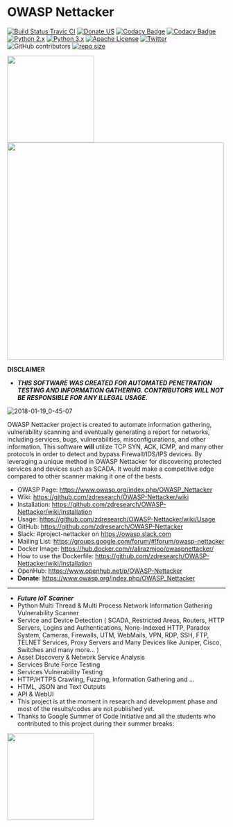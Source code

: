 OWASP Nettacker
=========
[![Build Status Travic CI](https://travis-ci.org/zdresearch/OWASP-Nettacker.svg?branch=master)](https://travis-ci.org/zdresearch/OWASP-Nettacker)
[![Donate US](https://img.shields.io/badge/Donate-OWASP-green.svg)](https://www.owasp.org/index.php/OWASP_Nettacker)
[![Codacy Badge](https://api.codacy.com/project/badge/Grade/04ca57d1b996435d8a42c767add84859)](https://www.codacy.com/app/zdresearch/OWASP-Nettacker?utm_source=github.com&amp;utm_medium=referral&amp;utm_content=zdresearch/OWASP-Nettacker&amp;utm_campaign=Badge_Grade)
[![Codacy Badge](https://api.codacy.com/project/badge/Coverage/04ca57d1b996435d8a42c767add84859)](https://www.codacy.com/app/zdresearch/OWASP-Nettacker?utm_source=github.com&utm_medium=referral&utm_content=zdresearch/OWASP-Nettacker&utm_campaign=Badge_Coverage)
[![Python 2.x](https://img.shields.io/badge/python-2.x-blue.svg)](https://travis-ci.org/zdresearch/OWASP-Nettacker)
[![Python 3.x](https://img.shields.io/badge/python-3.x-blue.svg)](https://travis-ci.org/zdresearch/OWASP-Nettacker)
[![Apache License](https://img.shields.io/badge/License-Apache%20v2-green.svg)](https://github.com/zdresearch/OWASP-Nettacker/blob/master/LICENSE)
[![Twitter](https://img.shields.io/badge/Twitter-@iotscan-blue.svg)](https://twitter.com/iotscan)
![GitHub contributors](https://img.shields.io/github/contributors/zdresearch/OWASP-Nettacker)
[![repo size ](https://img.shields.io/github/repo-size/zdresearch/OWASP-Nettacker)](https://github.com/zdresearch/OWASP-Nettacker)


<img src="https://raw.githubusercontent.com/zdresearch/OWASP-Nettacker/master/web/static/img/owasp-nettacker.png" width="200"><img src="https://raw.githubusercontent.com/zdresearch/OWASP-Nettacker/master/web/static/img/owasp.png" width="500">


**DISCLAIMER**

* ***THIS SOFTWARE WAS CREATED FOR AUTOMATED PENETRATION TESTING AND INFORMATION GATHERING. CONTRIBUTORS WILL NOT BE RESPONSIBLE FOR ANY ILLEGAL USAGE.***

![2018-01-19_0-45-07](https://user-images.githubusercontent.com/7676267/35123376-283d5a3e-fcb7-11e7-9b1c-92b78ed4fecc.gif)

OWASP Nettacker project is created to automate information gathering, vulnerability scanning and eventually generating a report for networks, including services, bugs, vulnerabilities, misconfigurations, and other information. This software **will** utilize TCP SYN, ACK, ICMP, and many other protocols in order to detect and bypass Firewall/IDS/IPS devices. By leveraging a unique method in OWASP Nettacker for discovering protected services and devices such as SCADA. It would make a competitive edge compared to other scanner making it one of the bests.


* OWASP Page: https://www.owasp.org/index.php/OWASP_Nettacker
* Wiki: https://github.com/zdresearch/OWASP-Nettacker/wiki
* Installation: https://github.com/zdresearch/OWASP-Nettacker/wiki/Installation
* Usage: https://github.com/zdresearch/OWASP-Nettacker/wiki/Usage
* GitHub: https://github.com/zdresearch/OWASP-Nettacker
* Slack: #project-nettacker on https://owasp.slack.com
* Mailing List: https://groups.google.com/forum/#!forum/owasp-nettacker
* Docker Image: https://hub.docker.com/r/alirazmjoo/owaspnettacker/
* How to use the Dockerfile: https://github.com/zdresearch/OWASP-Nettacker/wiki/Installation
* OpenHub: https://www.openhub.net/p/OWASP-Nettacker
* **Donate**: https://www.owasp.org/index.php/OWASP_Nettacker

_____________

* ***Future IoT Scanner***
*	Python Multi Thread & Multi Process Network Information Gathering Vulnerability Scanner
*	Service and Device Detection ( SCADA, Restricted Areas, Routers, HTTP Servers, Logins and Authentications, None-Indexed HTTP, Paradox System, Cameras, Firewalls, UTM, WebMails, VPN, RDP, SSH, FTP, TELNET Services, Proxy Servers and Many Devices like Juniper, Cisco, Switches and many more… ) 
*	Asset Discovery & Network Service Analysis
*	Services Brute Force Testing
*	Services Vulnerability Testing
*	HTTP/HTTPS Crawling, Fuzzing, Information Gathering and … 
*	HTML, JSON and Text Outputs
*  API & WebUI
*	This project is at the moment in research and development phase and most of the results/codes are not published yet.
* Thanks to Google Summer of Code Initiative and all the students who contributed to this project during their summer breaks: 


<img src="https://betanews.com/wp-content/uploads/2016/03/vertical-GSoC-logo.jpg" width="200"></img>

